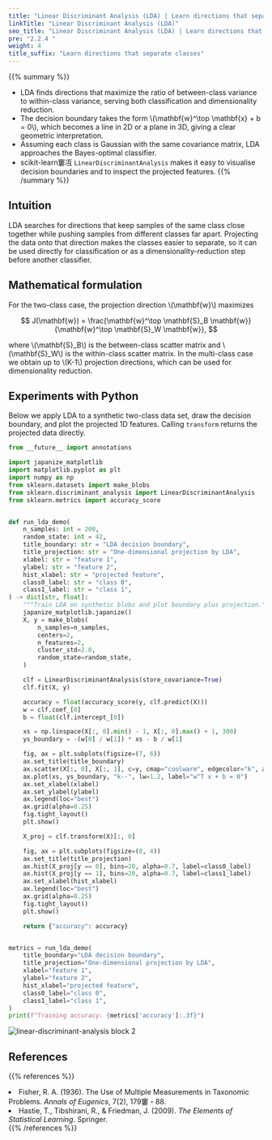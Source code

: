 ```yaml
---
title: "Linear Discriminant Analysis (LDA) | Learn directions that separate classes"
linkTitle: "Linear Discriminant Analysis (LDA)"
seo_title: "Linear Discriminant Analysis (LDA) | Learn directions that separate classes"
pre: "2.2.4 "
weight: 4
title_suffix: "Learn directions that separate classes"
---
```


{{% summary %}}
- LDA finds directions that maximize the ratio of between-class variance to within-class variance, serving both classification and dimensionality reduction.
- The decision boundary takes the form \\(\mathbf{w}^\top \mathbf{x} + b = 0\\), which becomes a line in 2D or a plane in 3D, giving a clear geometric interpretation.
- Assuming each class is Gaussian with the same covariance matrix, LDA approaches the Bayes-optimal classifier.
- scikit-learn窶冱 `LinearDiscriminantAnalysis` makes it easy to visualise decision boundaries and to inspect the projected features.
{{% /summary %}}

## Intuition
LDA searches for directions that keep samples of the same class close together while pushing samples from different classes far apart. Projecting the data onto that direction makes the classes easier to separate, so it can be used directly for classification or as a dimensionality-reduction step before another classifier.

## Mathematical formulation
For the two-class case, the projection direction \\(\mathbf{w}\\) maximizes

$$
J(\mathbf{w}) = \frac{\mathbf{w}^\top \mathbf{S}_B \mathbf{w}}{\mathbf{w}^\top \mathbf{S}_W \mathbf{w}},
$$

where \\(\mathbf{S}_B\\) is the between-class scatter matrix and \\(\mathbf{S}_W\\) is the within-class scatter matrix. In the multi-class case we obtain up to \\(K-1\\) projection directions, which can be used for dimensionality reduction.

## Experiments with Python
Below we apply LDA to a synthetic two-class data set, draw the decision boundary, and plot the projected 1D features. Calling `transform` returns the projected data directly.

```python
from __future__ import annotations

import japanize_matplotlib
import matplotlib.pyplot as plt
import numpy as np
from sklearn.datasets import make_blobs
from sklearn.discriminant_analysis import LinearDiscriminantAnalysis
from sklearn.metrics import accuracy_score


def run_lda_demo(
    n_samples: int = 200,
    random_state: int = 42,
    title_boundary: str = "LDA decision boundary",
    title_projection: str = "One-dimensional projection by LDA",
    xlabel: str = "feature 1",
    ylabel: str = "feature 2",
    hist_xlabel: str = "projected feature",
    class0_label: str = "class 0",
    class1_label: str = "class 1",
) -> dict[str, float]:
    """Train LDA on synthetic blobs and plot boundary plus projection."""
    japanize_matplotlib.japanize()
    X, y = make_blobs(
        n_samples=n_samples,
        centers=2,
        n_features=2,
        cluster_std=2.0,
        random_state=random_state,
    )

    clf = LinearDiscriminantAnalysis(store_covariance=True)
    clf.fit(X, y)

    accuracy = float(accuracy_score(y, clf.predict(X)))
    w = clf.coef_[0]
    b = float(clf.intercept_[0])

    xs = np.linspace(X[:, 0].min() - 1, X[:, 0].max() + 1, 300)
    ys_boundary = -(w[0] / w[1]) * xs - b / w[1]

    fig, ax = plt.subplots(figsize=(7, 6))
    ax.set_title(title_boundary)
    ax.scatter(X[:, 0], X[:, 1], c=y, cmap="coolwarm", edgecolor="k", alpha=0.8)
    ax.plot(xs, ys_boundary, "k--", lw=1.2, label="w^T x + b = 0")
    ax.set_xlabel(xlabel)
    ax.set_ylabel(ylabel)
    ax.legend(loc="best")
    ax.grid(alpha=0.25)
    fig.tight_layout()
    plt.show()

    X_proj = clf.transform(X)[:, 0]

    fig, ax = plt.subplots(figsize=(8, 4))
    ax.set_title(title_projection)
    ax.hist(X_proj[y == 0], bins=20, alpha=0.7, label=class0_label)
    ax.hist(X_proj[y == 1], bins=20, alpha=0.7, label=class1_label)
    ax.set_xlabel(hist_xlabel)
    ax.legend(loc="best")
    ax.grid(alpha=0.25)
    fig.tight_layout()
    plt.show()

    return {"accuracy": accuracy}


metrics = run_lda_demo(
    title_boundary="LDA decision boundary",
    title_projection="One-dimensional projection by LDA",
    xlabel="feature 1",
    ylabel="feature 2",
    hist_xlabel="projected feature",
    class0_label="class 0",
    class1_label="class 1",
)
print(f"Training accuracy: {metrics['accuracy']:.3f}")

```


![linear-discriminant-analysis block 2](/images/basic/classification/linear-discriminant-analysis_block01_en.png)

## References
{{% references %}}
<li>Fisher, R. A. (1936). The Use of Multiple Measurements in Taxonomic Problems. <i>Annals of Eugenics</i>, 7(2), 179窶・88.</li>
<li>Hastie, T., Tibshirani, R., &amp; Friedman, J. (2009). <i>The Elements of Statistical Learning</i>. Springer.</li>
{{% /references %}}

